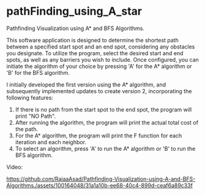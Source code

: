 # pathFinding_using_A_star
 Pathfinding Visualization using A* and BFS Algorithms.

This software application is designed to determine the shortest path between a specified start spot and an end spot, considering any obstacles you designate. 
To utilize the program, select the desired start and end spots, as well as any barriers you wish to include. 
Once configured, you can initiate the algorithm of your choice by pressing 'A' for the A* algorithm or 'B' for the BFS algorithm.

I initially developed the first version using the A* algorithm, and subsequently implemented updates to create version 2, 
incorporating the following features:

1. If there is no path from the start spot to the end spot, the program will print "NO Path".
2. After running the algorithm, the program will print the actual total cost of the path.
3. For the A* algorithm, the program will print the F function for each iteration and each neighbor.
4. To select an algorithm, press 'A' to run the A* algorithm or 'B' to run the BFS algorithm.

Video:


https://github.com/RajaaAsad/Pathfinding-Visualization-using-A-and-BFS-Algorithms./assets/100164048/31a1a10b-ee68-40c4-899d-ceaf6a89c33f

